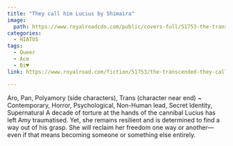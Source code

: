 ```yaml
---
title: "They call him Lucius by Shimaira"
image:
  path: https://www.royalroadcdn.com/public/covers-full/51753-the-transcended-they-call-him-lucius.jpg
categories:
  - HIATUS
tags:
  - Queer
  - Ace
  - Bi♥
link: https://www.royalroad.com/fiction/51753/the-transcended-they-call-him-lucius

---
```

Aro, Pan, Polyamory (side characters), Trans (character near end) ~ Contemporary, Horror, Psychological, Non-Human lead, Secret Identity, Supernatural
A decade of torture at the hands of the cannibal Lucius has left Amy traumatised. Yet, she remains resilient and is determined to find a way out of his grasp. She will reclaim her freedom one way or another—even if that means becoming someone or something else entirely.


